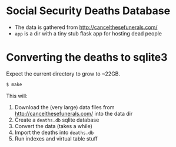 # Social Security Deaths Database

- The data is gathered from http://cancelthesefunerals.com/
- `app` is a dir with a tiny stub flask app for hosting dead people

# Converting the deaths to sqlite3

Expect the current directory to grow to ~22GB.

````bash
$ make
````

This will:
1. Download the (very large) data files from http://cancelthesefunerals.com/ into the data dir
1. Create a `deaths.db` sqlite database
1. Convert the data (takes a while)
1. Import the deaths into `deaths.db`
1. Run indexes and virtual table stuff
